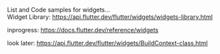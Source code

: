 List and Code samples for widgets...    
Widget Library: https://api.flutter.dev/flutter/widgets/widgets-library.html    


inprogress: https://docs.flutter.dev/reference/widgets


look later: https://api.flutter.dev/flutter/widgets/BuildContext-class.html
